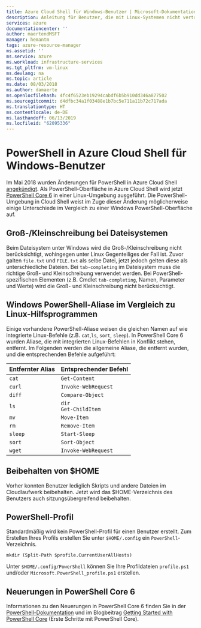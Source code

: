 ```yaml
---
title: Azure Cloud Shell für Windows-Benutzer | Microsoft-Dokumentation
description: Anleitung für Benutzer, die mit Linux-Systemen nicht vertraut sind
services: azure
documentationcenter: ''
author: maertendMSFT
manager: hemantm
tags: azure-resource-manager
ms.assetid: ''
ms.service: azure
ms.workload: infrastructure-services
ms.tgt_pltfrm: vm-linux
ms.devlang: na
ms.topic: article
ms.date: 08/03/2018
ms.author: damaerte
ms.openlocfilehash: 4fc4f6523eb19294cabdf6b5b910dd346a877502
ms.sourcegitcommit: d4dfbc34a1f03488e1b7bc5e711a11b72c717ada
ms.translationtype: HT
ms.contentlocale: de-DE
ms.lasthandoff: 06/13/2019
ms.locfileid: "62095336"
---
```

# <a name="powershell-in-azure-cloud-shell-for-windows-users"></a>PowerShell in Azure Cloud Shell für Windows-Benutzer

Im Mai 2018 wurden Änderungen für PowerShell in Azure Cloud Shell [angekündigt](https://azure.microsoft.com/blog/pscloudshellrefresh/).
Als PowerShell-Oberfläche in Azure Cloud Shell wird jetzt [PowerShell Core 6](https://github.com/powershell/powershell) in einer Linux-Umgebung ausgeführt.
Die PowerShell-Umgebung in Cloud Shell weist im Zuge dieser Änderung möglicherweise einige Unterschiede im Vergleich zu einer Windows PowerShell-Oberfläche auf.

## <a name="file-system-case-sensitivity"></a>Groß-/Kleinschreibung bei Dateisystemen

Beim Dateisystem unter Windows wird die Groß-/Kleinschreibung nicht berücksichtigt, wohingegen unter Linux Gegenteiliges der Fall ist.
Zuvor galten `file.txt` und `FILE.txt` als selbe Datei, jetzt jedoch gelten diese als unterschiedliche Dateien.
Bei `tab-completing` im Dateisystem muss die richtige Groß- und Kleinschreibung verwendet werden.
Bei PowerShell-spezifischen Elementen (z.B. Cmdlet `tab-completing`, Namen, Parameter und Werte) wird die Groß- und Kleinschreibung nicht berücksichtigt.

## <a name="windows-powershell-aliases-vs-linux-utilities"></a>Windows PowerShell-Aliase im Vergleich zu Linux-Hilfsprogrammen

Einige vorhandene PowerShell-Aliase weisen die gleichen Namen auf wie integrierte Linux-Befehle (z.B. `cat`,`ls`, `sort`, `sleep`). In PowerShell Core 6 wurden Aliase, die mit integrierten Linux-Befehlen in Konflikt stehen, entfernt.
Im Folgenden werden die allgemeine Aliase, die entfernt wurden, und die entsprechenden Befehle aufgeführt:  

|Entfernter Alias   |Entsprechender Befehl   |
|---|---|
|`cat`    | `Get-Content` |
|`curl`   | `Invoke-WebRequest` |
|`diff`   | `Compare-Object` |
|`ls`     | `dir` <br> `Get-ChildItem` |
|`mv`     | `Move-Item`   |
|`rm`     | `Remove-Item` |
|`sleep`  | `Start-Sleep` |
|`sort`   | `Sort-Object` |
|`wget`   | `Invoke-WebRequest` |

## <a name="persisting-home"></a>Beibehalten von $HOME

Vorher konnten Benutzer lediglich Skripts und andere Dateien im Cloudlaufwerk beibehalten.
Jetzt wird das $HOME-Verzeichnis des Benutzers auch sitzungsübergreifend beibehalten.

## <a name="powershell-profile"></a>PowerShell-Profil

Standardmäßig wird kein PowerShell-Profil für einen Benutzer erstellt.
Zum Erstellen Ihres Profils erstellen Sie unter `$HOME/.config` ein `PowerShell`-Verzeichnis.

```azurepowershell-interactive
mkdir (Split-Path $profile.CurrentUserAllHosts)
```

Unter `$HOME/.config/PowerShell` können Sie Ihre Profildateien `profile.ps1` und/oder `Microsoft.PowerShell_profile.ps1` erstellen.

## <a name="whats-new-in-powershell-core-6"></a>Neuerungen in PowerShell Core 6

Informationen zu den Neuerungen in PowerShell Core 6 finden Sie in der [PowerShell-Dokumentation](https://docs.microsoft.com/powershell/scripting/whats-new/what-s-new-in-powershell-core-60?view=powershell-6) und im Blogbeitrag [Getting Started with PowerShell Core](https://blogs.msdn.microsoft.com/powershell/2017/06/09/getting-started-with-powershell-core-on-windows-mac-and-linux/) (Erste Schritte mit PowerShell Core).
